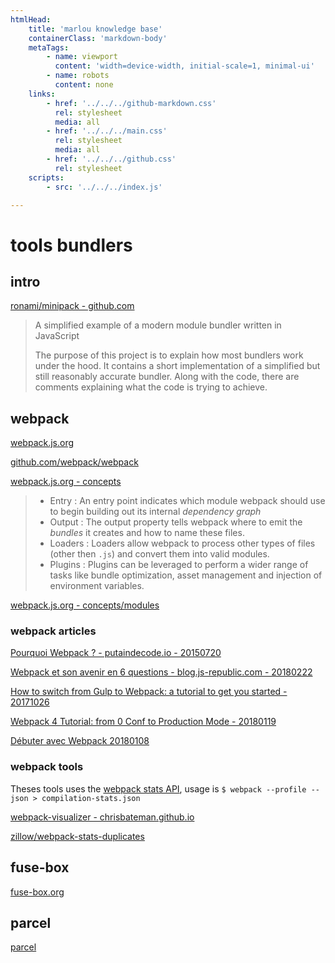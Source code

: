 ```yaml
---
htmlHead:
    title: 'marlou knowledge base' 
    containerClass: 'markdown-body'
    metaTags:
        - name: viewport
          content: 'width=device-width, initial-scale=1, minimal-ui'
        - name: robots
          content: none
    links:
        - href: '../../../github-markdown.css'
          rel: stylesheet
          media: all
        - href: '../../../main.css'
          rel: stylesheet
          media: all
        - href: '../../../github.css'
          rel: stylesheet
    scripts:
        - src: '../../../index.js'

---
```


# tools bundlers

## intro

[ronami/minipack - github.com](https://github.com/ronami/minipack)

> A simplified example of a modern module bundler written in JavaScript
>
> The purpose of this project is to explain how most bundlers work under the hood. It contains a short implementation of a simplified but still reasonably accurate bundler. Along with the code, there are comments explaining what the code is trying to achieve.

## webpack

[webpack.js.org](https://webpack.js.org/)

[github.com/webpack/webpack](https://github.com/webpack/webpack)

[webpack.js.org - concepts](https://webpack.js.org/concepts/)

> - Entry : An entry point indicates which module webpack should use to begin building out its internal *dependency graph*
> - Output : The output property tells webpack where to emit the *bundles* it creates and how to name these files.
> - Loaders : Loaders allow webpack to process other types of files (other then `.js`) and convert them into valid modules.
> - Plugins : Plugins can be leveraged to perform a wider range of tasks like bundle optimization, asset management and injection of environment variables.

[webpack.js.org - concepts/modules](https://webpack.js.org/concepts/modules/)

### webpack articles

[Pourquoi Webpack ? - putaindecode.io - 20150720](http://putaindecode.io/fr/articles/js/webpack/)

[Webpack et son avenir en 6 questions - blog.js-republic.com - 20180222](http://blog.js-republic.com/webpack-et-son-avenir-en-6-questions/)

[How to switch from Gulp to Webpack: a tutorial to get you started - 20171026](https://www.valentinog.com/blog/from-gulp-to-webpack-quickstart/)

[Webpack 4 Tutorial: from 0 Conf to Production Mode - 20180119](https://www.valentinog.com/blog/webpack-4-tutorial/)

[Débuter avec Webpack 20180108](https://www.alsacreations.com/tuto/lire/1754-debuter-avec-webpack.html)

### webpack tools

Theses tools uses the [webpack stats API](https://webpack.js.org/api/stats/), usage is `$ webpack --profile --json > compilation-stats.json`

[webpack-visualizer - chrisbateman.github.io](https://chrisbateman.github.io/webpack-visualizer/)

[zillow/webpack-stats-duplicates](https://github.com/zillow/webpack-stats-duplicates)

## fuse-box

[fuse-box.org](https://fuse-box.org/)

## parcel

[parcel](https://parceljs.org/)
